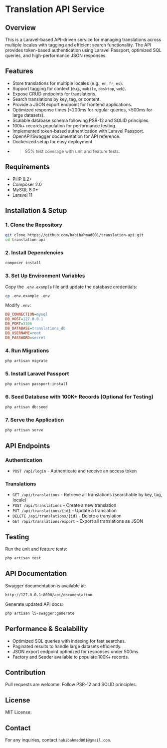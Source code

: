 # Translation API Service

## Overview
This is a Laravel-based API-driven service for managing translations across multiple locales with tagging and efficient search functionality. The API provides token-based authentication using Laravel Passport, optimized SQL queries, and high-performance JSON responses.

## Features
- Store translations for multiple locales (e.g., `en`, `fr`, `es`).
- Support tagging for context (e.g., `mobile`, `desktop`, `web`).
- Expose CRUD endpoints for translations.
- Search translations by key, tag, or content.
- Provide a JSON export endpoint for frontend applications.
- Optimized response times (<200ms for regular queries, <500ms for large datasets).
- Scalable database schema following PSR-12 and SOLID principles.
- 100k+ records population for performance testing.
- Implemented token-based authentication with Laravel Passport.
- OpenAPI/Swagger documentation for API reference.
- Dockerized setup for easy deployment.
- >95% test coverage with unit and feature tests.

## Requirements
- PHP 8.2+
- Composer 2.0
- MySQL 8.0+
- Laravel 11

## Installation & Setup
### 1. Clone the Repository
```sh
git clone https://github.com/habibahmad001/translation-api.git
cd translation-api
```

### 2. Install Dependencies
```sh
composer install
```

### 3. Set Up Environment Variables
Copy the `.env.example` file and update the database credentials:
```sh
cp .env.example .env
```
Modify `.env`:
```ini
DB_CONNECTION=mysql
DB_HOST=127.0.0.1
DB_PORT=3306
DB_DATABASE=translations_db
DB_USERNAME=root
DB_PASSWORD=secret
```

### 4. Run Migrations
```sh
php artisan migrate
```

### 5. Install Laravel Passport
```sh
php artisan passport:install
```

### 6. Seed Database with 100K+ Records (Optional for Testing)
```sh
php artisan db:seed
```

### 7. Serve the Application
```sh
php artisan serve
```


## API Endpoints
### Authentication
- `POST /api/login` - Authenticate and receive an access token
### Translations
- `GET /api/translations` - Retrieve all translations (searchable by key, tag, locale)
- `POST /api/translations` - Create a new translation
- `PUT /api/translations/{id}` - Update a translation
- `DELETE /api/translations/{id}` - Delete a translation
- `GET /api/translations/export` - Export all translations as JSON

## Testing
Run the unit and feature tests:
```sh
php artisan test
```

## API Documentation
Swagger documentation is available at:
```
http://127.0.0.1:8000/api/documentation
```
Generate updated API docs:
```sh
php artisan l5-swagger:generate
```

## Performance & Scalability
- Optimized SQL queries with indexing for fast searches.
- Paginated results to handle large datasets efficiently.
- JSON export endpoint optimized for responses under 500ms.
- Factory and Seeder available to populate 100K+ records.

## Contribution
Pull requests are welcome. Follow PSR-12 and SOLID principles.

## License
MIT License.

## Contact
For any inquiries, contact `habibahmed001@gmail.com`.

